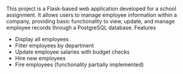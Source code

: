 This project is a Flask-based web application developed for a school assignment. 
It allows users to manage employee information within a company, providing basic functionality to view, update, and manage employee records through a PostgreSQL database.
Features
- Display all employees
- Filter employees by department
- Update employee salaries with budget checks
- Hire new employees
- Fire employees (functionality partially implemented)
